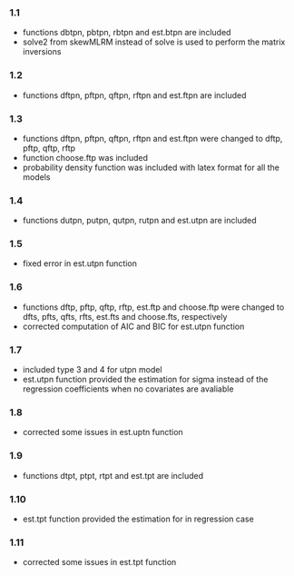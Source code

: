 ### 1.1

* functions dbtpn, pbtpn, rbtpn and est.btpn are included
* solve2 from skewMLRM instead of solve is used to perform the matrix inversions

### 1.2

* functions dftpn, pftpn, qftpn, rftpn and est.ftpn are included

### 1.3

* functions dftpn, pftpn, qftpn, rftpn and est.ftpn were changed to dftp, pftp, 
  qftp, rftp
* function choose.ftp was included
* probability density function was included with latex format for all the models

### 1.4

* functions dutpn, putpn, qutpn, rutpn and est.utpn are included

### 1.5

* fixed error in est.utpn function

### 1.6

* functions dftp, pftp, qftp, rftp, est.ftp and choose.ftp were changed to dfts, pfts, 
  qfts, rfts, est.fts and choose.fts, respectively
* corrected computation of AIC and BIC for est.utpn function

### 1.7

* included type 3 and 4 for utpn model
* est.utpn function provided the estimation for sigma instead of the regression coefficients
  when no covariates are avaliable

### 1.8

* corrected some issues in est.uptn function

### 1.9

* functions dtpt, ptpt, rtpt and est.tpt are included

### 1.10

* est.tpt function provided the estimation for in regression case

### 1.11

* corrected some issues in est.tpt function


